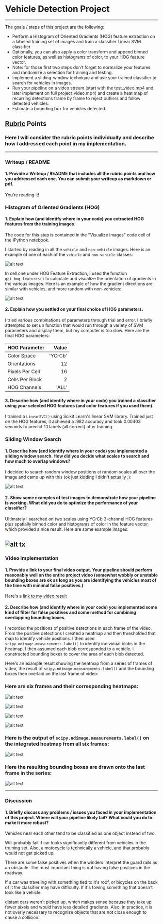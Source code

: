 # Vehicle Detection Project


---



The goals / steps of this project are the following:

* Perform a Histogram of Oriented Gradients (HOG) feature extraction on a labeled training set of images and train a classifier Linear SVM classifier
* Optionally, you can also apply a color transform and append binned color features, as well as histograms of color, to your HOG feature vector.
* Note: for those first two steps don't forget to normalize your features and randomize a selection for training and testing.
* Implement a sliding-window technique and use your trained classifier to search for vehicles in images.
* Run your pipeline on a video stream (start with the test_video.mp4 and later implement on full project_video.mp4) and create a heat map of recurring detections frame by frame to reject outliers and follow detected vehicles.
* Estimate a bounding box for vehicles detected.

[//]: # (Image References)
[image1]: ./output_images/v_and_nonV.png
[image2]: ./output_images/vhog_nvhog.png
[image3]: ./output_images/all_rects.png
[image4]: ./output_images/6_processed_imgs.png
[image5]: ./output_images/one_zone_rects.png
[multizone_rects]: ./output_images/multizone_rects.png
[heatmap]: ./output_images/heatmap.png
[filtered_heatmap]: ./output_images/filtered_heatmap.png
[image6]: ./output_images/gray_heatmap.png
[image7]: ./output_images/post_heatmap_boxes.png
[video1]: ./project_video.mp4

## [Rubric](https://review.udacity.com/#!/rubrics/513/view) Points
### Here I will consider the rubric points individually and describe how I addressed each point in my implementation.  

---
### Writeup / README

#### 1. Provide a Writeup / README that includes all the rubric points and how you addressed each one.  You can submit your writeup as markdown or pdf.  

You're reading it!

### Histogram of Oriented Gradients (HOG)

#### 1. Explain how (and identify where in your code) you extracted HOG features from the training images.

The code for this step is contained in the "Visualize Images" code cell of the IPython notebook.  

I started by reading in all the `vehicle` and `non-vehicle` images.  Here is an example of one of each of the `vehicle` and `non-vehicle` classes:

![alt text][image1]

In cell one under HOG Feature Extraction, I used the function `get_hog_features()` to calculate and visualize the orientation of gradients in the various images.  Here is an example of how the gradient directions are similar with vehicles, and more random with non-vehicles:


![alt text][image2]

#### 2. Explain how you settled on your final choice of HOG parameters.

I tried various combinations of parameters through trial and error.  I briefly attempted to set up function that would run through a variety of SVM parameters and display them, but my computer is too slow.  Here are the final HOG parameters:

| HOG Parameter   |  Value       |  
| -------------   |-------------:|
| Color Space     | 'YCrCb' |
| Orientations    | 12     |   
| Pixels Per Cell | 16      |    
| Cells Per Block | 2 |
| HOG Channels    | 'ALL' |

#### 3. Describe how (and identify where in your code) you trained a classifier using your selected HOG features (and color features if you used them).

I trained a `LinearSVC()` using Scikit Learn's linear SVM library.  Trained just on the HOG features, it achieved a .982 accuracy and took 0.00403 seconds to predict 10 labels (all correct) after training.

### Sliding Window Search

#### 1. Describe how (and identify where in your code) you implemented a sliding window search.  How did you decide what scales to search and how much to overlap windows?

I decided to search random window positions at random scales all over the image and came up with this (ok just kidding I didn't actually ;):

![alt text][image3]

#### 2. Show some examples of test images to demonstrate how your pipeline is working.  What did you do to optimize the performance of your classifier?

Ultimately I searched on two scales using YCrCb 3-channel HOG features plus spatially binned color and histograms of color in the feature vector, which provided a nice result.  Here are some example images:

![alt tx][image4]
---

### Video Implementation

#### 1. Provide a link to your final video output.  Your pipeline should perform reasonably well on the entire project video (somewhat wobbly or unstable bounding boxes are ok as long as you are identifying the vehicles most of the time with minimal false positives.)
Here's a [link to my video result](./project_video.mp4)


#### 2. Describe how (and identify where in your code) you implemented some kind of filter for false positives and some method for combining overlapping bounding boxes.

I recorded the positions of positive detections in each frame of the video.  From the positive detections I created a heatmap and then thresholded that map to identify vehicle positions.  I then used `scipy.ndimage.measurements.label()` to identify individual blobs in the heatmap.  I then assumed each blob corresponded to a vehicle.  I constructed bounding boxes to cover the area of each blob detected.  

Here's an example result showing the heatmap from a series of frames of video, the result of `scipy.ndimage.measurements.label()` and the bounding boxes then overlaid on the last frame of video:

### Here are six frames and their corresponding heatmaps:

![alt text][image5]

![alt text][multizone_rects]

![alt text][heatmap]

![alt text][filtered_heatmap]

### Here is the output of `scipy.ndimage.measurements.label()` on the integrated heatmap from all six frames:
![alt text][image6]

### Here the resulting bounding boxes are drawn onto the last frame in the series:
![alt text][image7]



---

### Discussion

#### 1. Briefly discuss any problems / issues you faced in your implementation of this project.  Where will your pipeline likely fail?  What could you do to make it more robust?

Vehicles near each other tend to be classified as one object instead of two.  

Will probably fail if car looks significantly different from vehicles in the training set.  Also, a motocycle is technically a vehicle, and that probably would not get picked up.  

There are some false positives when the winders interpret the guard rails as an obstacle.  The most important thing is not having false positives in the roadway.

If a car was traveling with something tied to it's roof, or bicycles on the back of it the classifier may have difficulty.  If it's towing something that doesn't look like a vehicle.

distant cars weren't picked up, which makes sense because they take up fewer pixels and would have less detailed gradients.  Also, in practice, it is not overly necessary to recognize objects that are not close enough to cause a collision.
